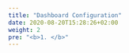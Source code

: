 ```yaml
---
title: "Dashboard Configuration"
date: 2020-08-20T15:28:26+02:00
weight: 2
pre: "<b>1. </b>"
---
```


